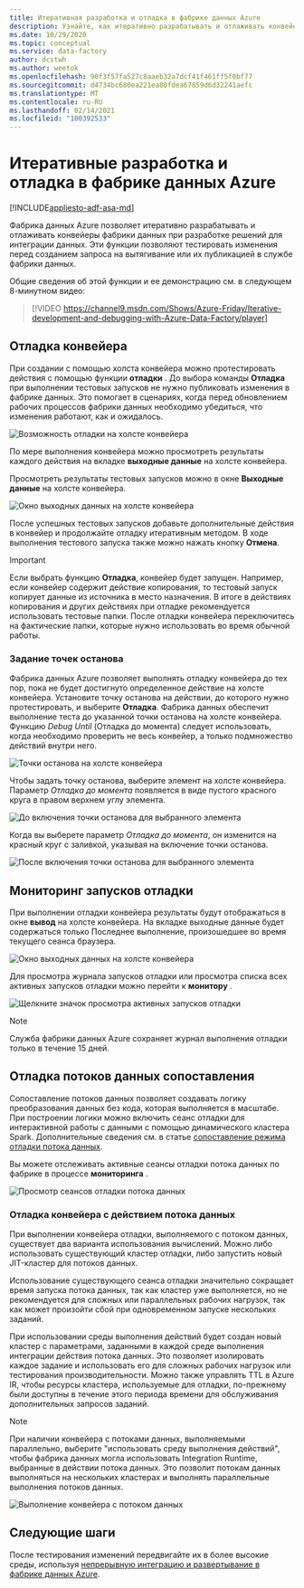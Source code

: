 ```yaml
---
title: Итеративная разработка и отладка в фабрике данных Azure
description: Узнайте, как итеративно разрабатывать и отлаживать конвейеры фабрики данных в интерфейсе ADF
ms.date: 10/29/2020
ms.topic: conceptual
ms.service: data-factory
author: dcstwh
ms.author: weetok
ms.openlocfilehash: 90f3f57fa527c8aaeb32a7dcf41f461ff5f0bf77
ms.sourcegitcommit: d4734bc680ea221ea80fdea67859d6d32241aefc
ms.translationtype: MT
ms.contentlocale: ru-RU
ms.lasthandoff: 02/14/2021
ms.locfileid: "100392533"
---
```

# <a name="iterative-development-and-debugging-with-azure-data-factory"></a>Итеративные разработка и отладка в фабрике данных Azure
[!INCLUDE[appliesto-adf-asa-md](includes/appliesto-adf-asa-md.md)]

Фабрика данных Azure позволяет итеративно разрабатывать и отлаживать конвейеры фабрики данных при разработке решений для интеграции данных. Эти функции позволяют тестировать изменения перед созданием запроса на вытягивание или их публикацией в службе фабрики данных. 

Общие сведения об этой функции и ее демонстрацию см. в следующем 8-минутном видео:

> [!VIDEO https://channel9.msdn.com/Shows/Azure-Friday/Iterative-development-and-debugging-with-Azure-Data-Factory/player]

## <a name="debugging-a-pipeline"></a>Отладка конвейера

При создании с помощью холста конвейера можно протестировать действия с помощью функции **отладки** . До выбора команды **Отладка** при выполнении тестовых запусков не нужно публиковать изменения в фабрике данных. Это помогает в сценариях, когда перед обновлением рабочих процессов фабрики данных необходимо убедиться, что изменения работают, как и ожидалось.

![Возможность отладки на холсте конвейера](media/iterative-development-debugging/iterative-development-1.png)

По мере выполнения конвейера можно просмотреть результаты каждого действия на вкладке **выходные данные** на холсте конвейера.

Просмотреть результаты тестовых запусков можно в окне **Выходные данные** на холсте конвейера.

![Окно выходных данных на холсте конвейера](media/iterative-development-debugging/iterative-development-2.png)

После успешных тестовых запусков добавьте дополнительные действия в конвейер и продолжайте отладку итеративным методом. В ходе выполнения тестового запуска также можно нажать кнопку **Отмена**.

> [!IMPORTANT]
> Если выбрать функцию **Отладка**, конвейер будет запущен. Например, если конвейер содержит действие копирования, то тестовый запуск копирует данные из источника в место назначения. В итоге в действиях копирования и других действиях при отладке рекомендуется использовать тестовые папки. После отладки конвейера переключитесь на фактические папки, которые нужно использовать во время обычной работы.

### <a name="setting-breakpoints"></a>Задание точек останова

Фабрика данных Azure позволяет выполнять отладку конвейера до тех пор, пока не будет достигнуто определенное действие на холсте конвейера. Установите точку останова на действии, до которого нужно протестировать, и выберите **Отладка**. Фабрика данных обеспечит выполнение теста до указанной точки останова на холсте конвейера. Функцию *Debug Until* (Отладка до момента) следует использовать, когда необходимо проверить не весь конвейер, а только подмножество действий внутри него.

![Точки останова на холсте конвейера](media/iterative-development-debugging/iterative-development-3.png)

Чтобы задать точку останова, выберите элемент на холсте конвейера. Параметр *Отладка до момента* появляется в виде пустого красного круга в правом верхнем углу элемента.

![До включения точки останова для выбранного элемента](media/iterative-development-debugging/iterative-development-4.png)

Когда вы выберете параметр *Отладка до момента*, он изменится на красный круг с заливкой, указывая на включение точки останова.

![После включения точки останова для выбранного элемента](media/iterative-development-debugging/iterative-development-5.png)

## <a name="monitoring-debug-runs"></a>Мониторинг запусков отладки

При выполнении отладки конвейера результаты будут отображаться в окне **вывод** на холсте конвейера. На вкладке выходные данные будет содержаться только Последнее выполнение, произошедшее во время текущего сеанса браузера. 

![Окно выходных данных на холсте конвейера](media/iterative-development-debugging/iterative-development-2.png)

Для просмотра журнала запусков отладки или просмотра списка всех активных запусков отладки можно перейти к **монитору** . 

![Щелкните значок просмотра активных запусков отладки](media/iterative-development-debugging/view-debug-runs.png)

> [!NOTE]
> Служба фабрики данных Azure сохраняет журнал выполнения отладки только в течение 15 дней. 

## <a name="debugging-mapping-data-flows"></a>Отладка потоков данных сопоставления

Сопоставление потоков данных позволяет создавать логику преобразования данных без кода, которая выполняется в масштабе. При построении логики можно включить сеанс отладки для интерактивной работы с данными с помощью динамического кластера Spark. Дополнительные сведения см. в статье [сопоставление режима отладки потока данных](concepts-data-flow-debug-mode.md).

Вы можете отслеживать активные сеансы отладки потока данных по фабрике в процессе **мониторинга** .

![Просмотр сеансов отладки потока данных](media/iterative-development-debugging/view-dataflow-debug-sessions.png)
 
### <a name="debugging-a-pipeline-with-a-data-flow-activity"></a>Отладка конвейера с действием потока данных

При выполнении конвейера отладки, выполняемого с потоком данных, существует два варианта использования вычислений. Можно либо использовать существующий кластер отладки, либо запустить новый JIT-кластер для потоков данных.

Использование существующего сеанса отладки значительно сокращает время запуска потока данных, так как кластер уже выполняется, но не рекомендуется для сложных или параллельных рабочих нагрузок, так как может произойти сбой при одновременном запуске нескольких заданий.

При использовании среды выполнения действий будет создан новый кластер с параметрами, заданными в каждой среде выполнения интеграции действия потока данных. Это позволяет изолировать каждое задание и использовать его для сложных рабочих нагрузок или тестирования производительности. Можно также управлять TTL в Azure IR, чтобы ресурсы кластера, используемые для отладки, по-прежнему были доступны в течение этого периода времени для обслуживания дополнительных запросов заданий.

> [!NOTE]
> При наличии конвейера с потоками данных, выполняемыми параллельно, выберите "использовать среду выполнения действий", чтобы фабрика данных могла использовать Integration Runtime, выбранные в действии потока данных. Это позволит потокам данных выполняться на нескольких кластерах и выполнять параллельные выполнения потоков данных.

![Выполнение конвейера с потоком данных](media/iterative-development-debugging/iterative-development-dataflow.png)

## <a name="next-steps"></a>Следующие шаги

После тестирования изменений передвигайте их в более высокие среды, используя [непрерывную интеграцию и развертывание в фабрике данных Azure](continuous-integration-deployment.md).
